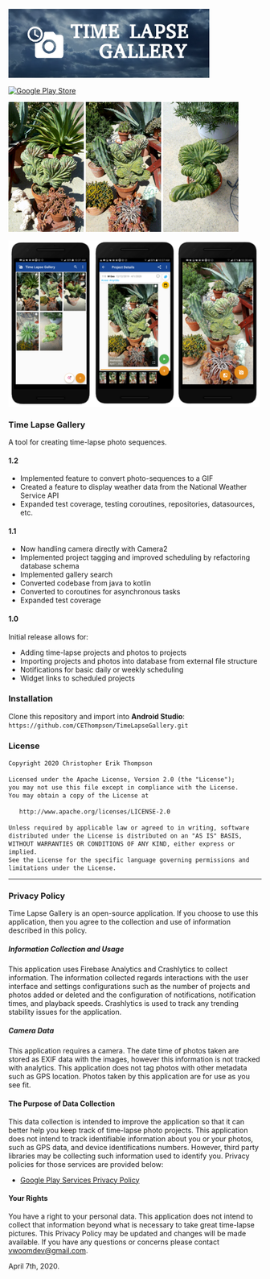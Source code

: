<p align = "start">
    <img src="https://github.com/CEThompson/TimeLapseGallery/blob/master/branding_small.png" width="400">    
</p>

<p align = "start">
    <a href="https://play.google.com/store/apps/details?id=com.vwoom.timelapsegallery&pcampaignid=pcampaignidMKT-Other-global-all-co-prtnr-py-PartBadge-Mar2515-1"> 
        <img src="https://play.google.com/intl/en_us/badges/static/images/badges/en_badge_web_generic.png" alt="Google Play Store" width="300"> 
    </a>
</p>

<p align = "start">
    <img src="https://github.com/CEThompson/TimeLapseGallery/blob/master/blue_flame_1.gif" width="150">
    <img src="https://github.com/CEThompson/TimeLapseGallery/blob/master/blue_flame_2.gif" width="150">
    <img src="https://github.com/CEThompson/TimeLapseGallery/blob/master/blue_flame_3.gif" width="150">
</p>

<p align = "start">
    <img src="https://github.com/CEThompson/TimeLapseGallery/blob/master/preview.png" width="500">    
</p>


### Time Lapse Gallery
A tool for creating time-lapse photo sequences.

#### 1.2
* Implemented feature to convert photo-sequences to a GIF
* Created a feature to display weather data from the National Weather Service API
* Expanded test coverage, testing coroutines, repositories, datasources, etc.


#### 1.1
* Now handling camera directly with Camera2
* Implemented project tagging and improved scheduling by refactoring database schema
* Implemented gallery search
* Converted codebase from java to kotlin
* Converted to coroutines for asynchronous tasks
* Expanded test coverage

#### 1.0
Initial release allows for:
* Adding time-lapse projects and photos to projects
* Importing projects and photos into database from external file structure
* Notifications for basic daily or weekly scheduling
* Widget links to scheduled projects

### Installation 
Clone this repository and import into **Android Studio**:
`https://github.com/CEThompson/TimeLapseGallery.git`

### License
    Copyright 2020 Christopher Erik Thompson

    Licensed under the Apache License, Version 2.0 (the "License");
    you may not use this file except in compliance with the License.
    You may obtain a copy of the License at

       http://www.apache.org/licenses/LICENSE-2.0

    Unless required by applicable law or agreed to in writing, software
    distributed under the License is distributed on an "AS IS" BASIS,
    WITHOUT WARRANTIES OR CONDITIONS OF ANY KIND, either express or implied.
    See the License for the specific language governing permissions and
    limitations under the License.



----
### Privacy Policy
Time Lapse Gallery is an open-source application. If you choose to use this application, then you agree to the collection and use of information described in this policy. 

##### Information Collection and Usage
This application uses Firebase Analytics and Crashlytics to collect information. The information collected regards interactions with the user interface and settings configurations such as the number of projects and photos added or deleted and the configuration of notifications, notification times, and playback speeds. Crashlytics is used to track any trending stability issues for the application.

##### Camera Data
This application requires a camera. The date time of photos taken are stored as EXIF data with the images, however this information is not tracked with analytics. This application does not tag photos with other metadata such as GPS location. Photos taken by this application are for use as you see fit.

#### The Purpose of Data Collection
This data collection is intended to improve the application so that it can better help you keep track of time-lapse photo projects. This application does not intend to track identifiable information about you or your photos, such as GPS data, and device identifications numbers. However, third party libraries may be collecting such information used to identify you. Privacy policies for those services are provided below:

* [Google Play Services Privacy Policy](https://policies.google.com/privacy?hl=en-US "Google Services Privacy Policy")


#### Your Rights
You have a right to your personal data. This application does not intend to collect that information beyond what is necessary to take great time-lapse pictures. This Privacy Policy may be updated and changes will be made available. If you have any questions or concerns please contact vwoomdev@gmail.com.

April 7th, 2020. 
